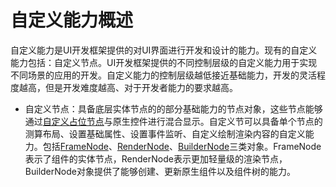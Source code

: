 # 自定义能力概述

  自定义能力是UI开发框架提供的对UI界面进行开发和设计的能力。现有的自定义能力包括：自定义节点。UI开发框架提供的不同控制层级的自定义能力用于实现不同场景的应用的开发。自定义能力的控制层级越低接近基础能力，开发的灵活程度越高，但是开发难度越高、对于开发者能力的要求越高。

  - 自定义节点：具备底层实体节点的的部分基础能力的节点对象，这些节点能够通过[自定义占位节点](./arkts-user-defined-place-hoder.md#自定义占位节点)与原生控件进行混合显示。自定义节可以具备单个节点的测算布局、设置基础属性、设置事件监听、自定义绘制渲染内容的自定义能力。包括[FrameNode](../reference/apis-arkui/js-apis-arkui-frameNode.md)、[RenderNode](../reference/apis-arkui/js-apis-arkui-renderNode.md)、[BuilderNode](../reference/apis-arkui/js-apis-arkui-builderNode.md)三类对象。FrameNode表示了组件的实体节点，RenderNode表示更加轻量级的渲染节点，BuilderNode对象提供了能够创建、更新原生组件以及组件树的能力。

